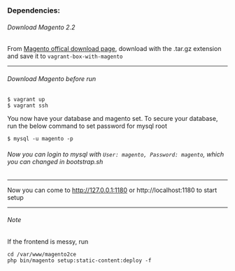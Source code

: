 
### Dependencies:

###### Download Magento 2.2 

From [Magento offical download page](https://magento.com/tech-resources/download), download with the .tar.gz extension
and save it to ``` vagrant-box-with-magento ```

---
###### Download Magento before run 
```
$ vagrant up
$ vagrant ssh

```

You now have your database and magento set. 
To secure your database, run the below command to set password for mysql root 

```
$ mysql -u magento -p
```

###### Now you can login to mysql with ``` User: magento, Password: magento ```, which you can changed in bootstrap.sh
---

Now you can come to http://127.0.0.1:1180 or http://localhost:1180 to start setup 

---
###### Note

If the frontend is messy, run

```
cd /var/www/magento2ce
php bin/magento setup:static-content:deploy -f
```

